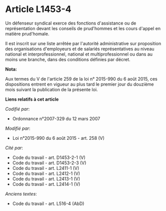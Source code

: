# Article L1453-4

Un défenseur syndical exerce des fonctions d'assistance ou de représentation devant les conseils de prud'hommes et les cours
d'appel en matière prud'homale. 

Il est inscrit sur une liste arrêtée par l'autorité administrative sur proposition des organisations d'employeurs et de
salariés représentatives au niveau national et interprofessionnel, national et multiprofessionnel ou dans au moins une
branche, dans des conditions définies par décret.

**Nota:**

Aux termes du V de l'article 259 de la loi n° 2015-990 du 6 août 2015, ces dispositions entrent en vigueur au plus tard le
premier jour du douzième mois suivant la publication de la présente loi.

**Liens relatifs à cet article**

_Codifié par_:

  - Ordonnance n°2007-329 du 12 mars 2007

_Modifié par_:

  - Loi n°2015-990 du 6 août 2015 - art. 258 (V)

_Cité par_:

  - Code du travail - art. D1453-2-1 (V)
  - Code du travail - art. D1453-2-3 (V)
  - Code du travail - art. L2411-1 (V)
  - Code du travail - art. L2412-1 (V)
  - Code du travail - art. L2413-1 (V)
  - Code du travail - art. L2414-1 (V)

_Anciens textes_:

  - Code du travail - art. L516-4 (AbD)
